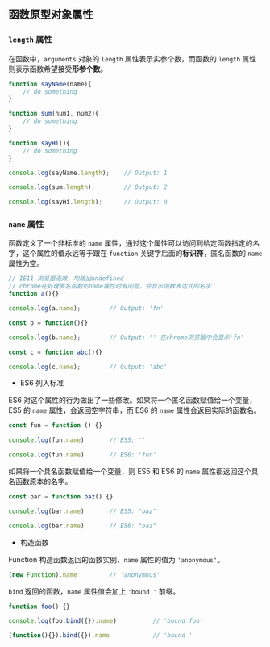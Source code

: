 ## 函数原型对象属性

### `length` 属性

在函数中，`arguments` 对象的 `length` 属性表示实参个数，而函数的 `length` 属性则表示函数希望接受**形参个数**。

```js
function sayName(name){
    // do something
}

function sum(num1, num2){
    // do something
}

function sayHi(){
    // do something
}

console.log(sayName.length);	// Output: 1

console.log(sum.length);		// Output: 2

console.log(sayHi.length);		// Output: 0
```

### `name` 属性

函数定义了一个非标准的 `name` 属性，通过这个属性可以访问到给定函数指定的名字，这个属性的值永远等于跟在 `function` 关键字后面的**标识符**，匿名函数的 `name` 属性为空。

```js
// IE11-浏览器无效，均输出undefined
// chrome在处理匿名函数的name属性时有问题，会显示函数表达式的名字
function a(){}

console.log(a.name); 		// Output: 'fn'

const b = function(){}

console.log(b.name); 		// Output: '' 在chrome浏览器中会显示'fn'

const c = function abc(){}

console.log(c.name); 		// Output: 'abc'
```

- ES6 列入标准

ES6 对这个属性的行为做出了一些修改。如果将一个匿名函数赋值给一个变量，ES5 的 `name` 属性，会返回空字符串，而 ES6 的 `name` 属性会返回实际的函数名。

```js
const fun = function () {}

console.log(fun.name) 		// ES5: ''

console.log(fun.name) 		// ES6: 'fun'
```

如果将一个具名函数赋值给一个变量，则 ES5 和 ES6 的 `name` 属性都返回这个具名函数原本的名字。

```js
const bar = function baz() {}

console.log(bar.name) 		// ES5: "baz"

console.log(bar.name) 		// ES6: "baz"
```

- 构造函数

Function 构造函数返回的函数实例，`name` 属性的值为 `'anonymous'`。

```js
(new Function).name 		// 'anonymous'
```

`bind` 返回的函数，`name` 属性值会加上 `'bound '` 前缀。

```js
function foo() {}

console.log(foo.bind({}).name) 			// 'bound foo'

(function(){}).bind({}).name 			// 'bound '
```
